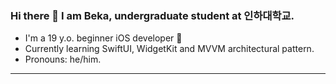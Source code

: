 ### Hi there 👋 I am Beka, undergraduate student at 인하대학교.
- I'm a 19 y.o. beginner iOS developer 🔨
- Currently learning SwiftUI, WidgetKit and MVVM architectural pattern.
- Pronouns: he/him.

---



